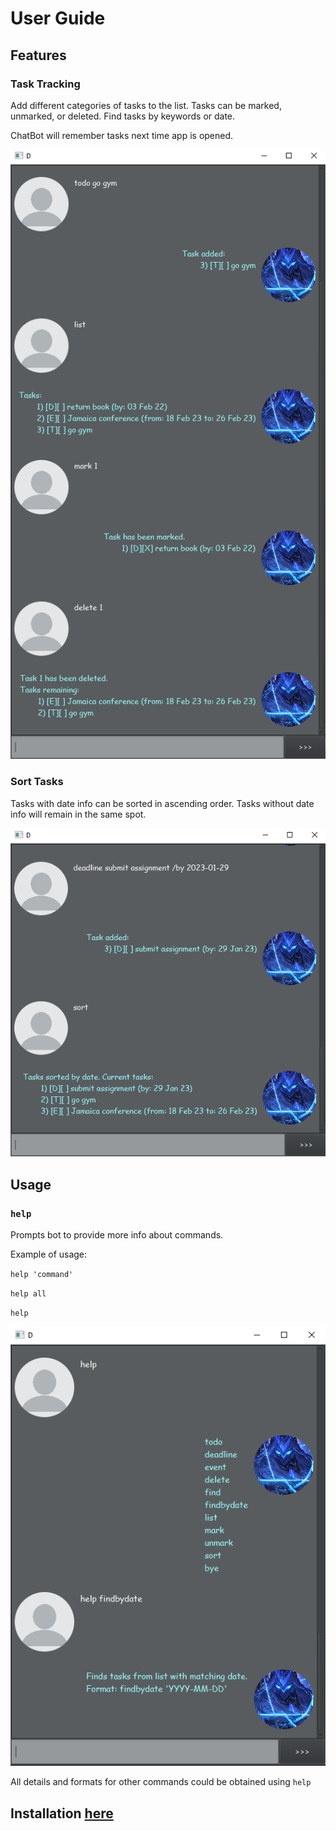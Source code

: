 # User Guide

## Features 

### Task Tracking

Add different categories of tasks to the list. 
Tasks can be marked, unmarked, or deleted.
Find tasks by keywords or date.

ChatBot will remember tasks next time app is opened.

![](Tasks.png)

### Sort Tasks

Tasks with date info can be sorted in ascending order. Tasks without date info will remain in the same spot.

![](Sort.png)

## Usage

### `help` 

Prompts bot to provide more info about commands.

Example of usage: 

`help 'command'`

`help all`

`help`

![](Help.png)

All details and formats for other commands could be obtained using `help`

## Installation [here](https://github.com/ginloy/ip/releases)
